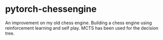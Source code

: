 # pytorch-chessengine
An improvement on my old chess engine. Building a chess engine using reinforcement learning and self play. MCTS has been used for the decision tree.
